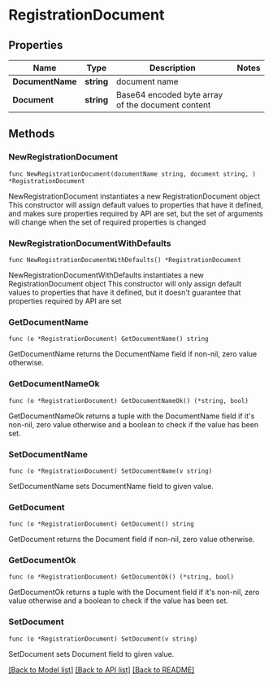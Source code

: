 # RegistrationDocument

## Properties

Name | Type | Description | Notes
------------ | ------------- | ------------- | -------------
**DocumentName** | **string** | document name | 
**Document** | **string** | Base64 encoded byte array of the document content | 

## Methods

### NewRegistrationDocument

`func NewRegistrationDocument(documentName string, document string, ) *RegistrationDocument`

NewRegistrationDocument instantiates a new RegistrationDocument object
This constructor will assign default values to properties that have it defined,
and makes sure properties required by API are set, but the set of arguments
will change when the set of required properties is changed

### NewRegistrationDocumentWithDefaults

`func NewRegistrationDocumentWithDefaults() *RegistrationDocument`

NewRegistrationDocumentWithDefaults instantiates a new RegistrationDocument object
This constructor will only assign default values to properties that have it defined,
but it doesn't guarantee that properties required by API are set

### GetDocumentName

`func (o *RegistrationDocument) GetDocumentName() string`

GetDocumentName returns the DocumentName field if non-nil, zero value otherwise.

### GetDocumentNameOk

`func (o *RegistrationDocument) GetDocumentNameOk() (*string, bool)`

GetDocumentNameOk returns a tuple with the DocumentName field if it's non-nil, zero value otherwise
and a boolean to check if the value has been set.

### SetDocumentName

`func (o *RegistrationDocument) SetDocumentName(v string)`

SetDocumentName sets DocumentName field to given value.


### GetDocument

`func (o *RegistrationDocument) GetDocument() string`

GetDocument returns the Document field if non-nil, zero value otherwise.

### GetDocumentOk

`func (o *RegistrationDocument) GetDocumentOk() (*string, bool)`

GetDocumentOk returns a tuple with the Document field if it's non-nil, zero value otherwise
and a boolean to check if the value has been set.

### SetDocument

`func (o *RegistrationDocument) SetDocument(v string)`

SetDocument sets Document field to given value.



[[Back to Model list]](../README.md#documentation-for-models) [[Back to API list]](../README.md#documentation-for-api-endpoints) [[Back to README]](../README.md)


